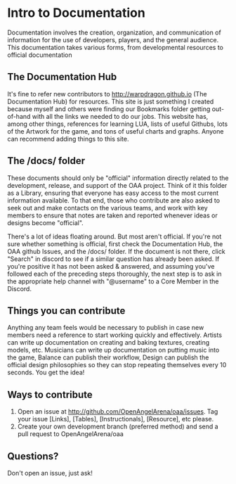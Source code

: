 # Intro to Documentation

Documentation involves the creation, organization, and communication of information for the use of developers, players, and the general audience. This documentation takes various forms, from developmental resources to official documentation

## The Documentation Hub

It's fine to refer new contributors to http://warpdragon.github.io (The Documentation Hub) for resources. This site is just something I created because myself and others were finding our Bookmarks folder getting out-of-hand with all the links we needed to do our jobs. This website has, among other things, references for learning LUA, lists of useful Githubs, lots of the Artwork for the game, and tons of useful charts and graphs. Anyone can recommend adding things to this site.

## The /docs/ folder

These documents should only be "official" information directly related to the development, release, and support of the OAA project. Think of it this folder as a Library, ensuring that everyone has easy access to the most current information available. To that end, those who contribute are also asked to seek out and make contacts on the various teams, and work with key members to ensure that notes are taken and reported whenever ideas or designs become "official".

There's a lot of ideas floating around. But most aren't official. If you're not sure whether something is official, first check the Documentation Hub, the OAA github Issues, and the /docs/ folder. If the document is not there, click "Search" in discord to see if a similar question has already been asked. If you're positive it has not been asked & answered, and assuming you've followed each of the preceding steps thoroughly, the next step is to ask in the appropriate help channel with "@username" to a Core Member in the Discord.

## Things you can contribute

Anything any team feels would be necessary to publish in case new members need a reference to start working quickly and effectively. Artists can write up documentation on creating and baking textures, creating models, etc. Musicians can write up documentation on putting music into the game, Balance can publish their workflow, Design can publish the official design philosophies so they can stop repeating themselves every 10 seconds. You get the idea!

## Ways to contribute

1. Open an issue at http://github.com/OpenAngelArena/oaa/issues. Tag your issue [Links], [Tables], [Instructionals], [Resource], etc please.
2.  Create your own development branch (preferred method) and send a pull request to OpenAngelArena/oaa

## Questions?

Don't open an issue, just ask!
